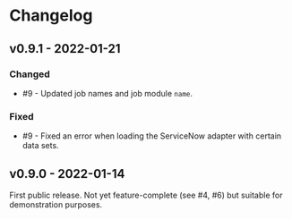 # Changelog

## v0.9.1 - 2022-01-21

### Changed

- #9 - Updated job names and job module `name`.

### Fixed

- #9 - Fixed an error when loading the ServiceNow adapter with certain data sets.

## v0.9.0 - 2022-01-14

First public release. Not yet feature-complete (see #4, #6) but suitable for demonstration purposes.
